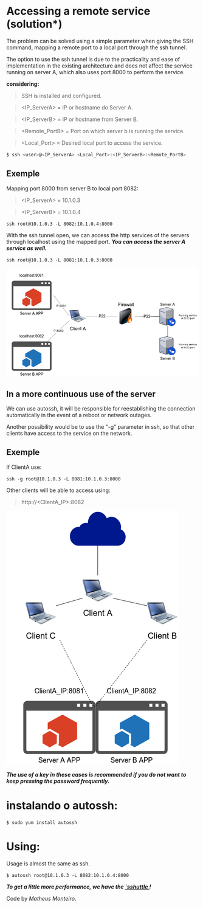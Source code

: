 # Accessing a remote service (solution*)

The problem can be solved using a simple parameter when giving the SSH command, 
mapping a remote port to a local port through the ssh tunnel.

The option to use the ssh tunnel is due to the practicality and ease of implementation in the existing architecture and does not affect the service running on server A, which also uses port 8000 to perform the service.

**considering:**
> SSH is installed and configured.

> <IP_ServerA> = IP or hostname do Server A.

> <IP_ServerB> = IP or hostname from Server B.

> <Remote_PortB> = Port on which server b is running the service.

> <Local_Port> = Desired local port to access the service.

```bash
$ ssh <user>@<IP_ServerA> <Local_Port>:<IP_ServerB>:<Remote_PortB>
```
## Exemple
Mapping port 8000 from server B to local port 8082:
> <IP_ServerA> = 10.1.0.3

> <IP_ServerB> = 10.1.0.4
```shell
ssh root@10.1.0.3 -L 8082:10.1.0.4:8000
```
With the ssh tunnel open, we can access the http services of the servers through localhost using the mapped port.
***You can access the server A service as well.***
```shell
ssh root@10.1.0.3 -L 8081:10.1.0.3:8000
```
 
![alt text](https://github.com/MTMonteiro/challenge-remote-access/blob/master/solution/Remote-access.png)

## In a more continuous use of the server
We can use autossh, it will be responsible for reestablishing the connection automatically in the event of a reboot or network outages.

Another possibility would be to use the "-g" parameter in ssh, so that other clients have access to the service on the network.

## Exemple

If ClientA use:
```shell
ssh -g root@10.1.0.3 -L 8081:10.1.0.3:8000
```
Other clients will be able to access using:
> http://<ClientA_IP>:8082

![alt text](https://github.com/MTMonteiro/challenge-remote-access/blob/master/solution/Clients.png)


***The use of a key in these cases is recommended if you do not want to keep pressing the password frequently.***

# instalando o autossh:
```shell
$ sudo yum install autossh
```

# Using:
Usage is almost the same as ssh.
```shell
$ autossh root@10.1.0.3 -L 8082:10.1.0.4:8000
```


***To get a little more performance, we have the <a href="https://github.com/sshuttle/sshuttle.git" target="_blank">`sshuttle </a>!***



Code by _Matheus Monteiro_.
